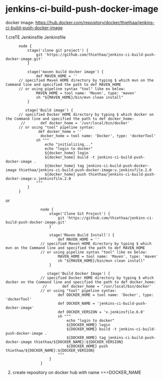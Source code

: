 # jenkins-ci-build-push-docker-image

docker image: https://hub.docker.com/repository/docker/thiethaa/jenkins-ci-build-push-docker-image

1.creTE  Jenkinsfile
Jenkinsfile

          node {
              stage('clone git project') {
                  git 'https://github.com/thiethaa/jenkins-ci-build-push-docker-image.git'
              }

              stage('maven build docker image') {
                  def MAVEN_HOME = ''
          // specified Maven HOME directory by typing $ which mvn on the Command line and specified the path to def MAVEN_HOME
          // or using pipeline syntax "tool" like ex below:
                  MAVEN_HOME = tool name: 'Maven', type: 'maven'
                  sh "${MAVEN_HOME}/bin/mvn clean install"
              }

             stage('Build image') {
          // specified Docker HOME directory by typing $ which docker on the Command line and specified the path to def docker_home:
           //       def docker_home = '/usr/local/bin/docker'
          // or using "tool" pipeline syntax:
                   def docker_home = ''
                    docker_home = tool name: 'Docker', type: 'dockerTool'
                  sh """
                      echo "initializing..."
                      echo "login to docker"
                      ${docker_home} login
                      ${docker_home} build -t jenkins-ci-build-push-docker-image .
                      ${docker_home} tag jenkins-ci-build-push-docker-image thiethaa/jenkins-ci-build-push-docker-image:v.jenkinsfile.2.0
                      ${docker_home} push thiethaa/jenkins-ci-build-push-docker-image:v.jenkinsfile.2.0
                  """
              }
          }

or



                    node {
                        stage('Clone Git Project') {
                            git 'https://github.com/thiethaa/jenkins-ci-build-push-docker-image.git'
                        }

                        stage('Maven Build Install') {
                            def MAVEN_HOME = ''
                    // specified Maven HOME directory by typing $ which mvn on the Command line and specified the path to def MAVEN_HOME
                    // or using pipeline syntax "tool" like ex below:
                            MAVEN_HOME = tool name: 'Maven', type: 'maven'
                            sh "${MAVEN_HOME}/bin/mvn clean install"
                        }

                       stage('Build Docker Image') {
                    // specified Docker HOME directory by typing $ which docker on the Command line and specified the path to def docker_home:
                     //       def docker_home = '/usr/local/bin/docker'
                    // or using "tool" pipeline syntax:
                            def DOCKER_HOME = tool name: 'Docker', type: 'dockerTool'
                            def DOCKER_NAME = 'jenkins-ci-build-push-docker-image'
                            def DOCKER_VERSION = 'v.jenkinsfile.6.0'
                            sh """
                                echo "login to docker"
                                ${DOCKER_HOME} login
                                ${DOCKER_HOME} build -t jenkins-ci-build-push-docker-image .
                                ${DOCKER_HOME} tag jenkins-ci-build-push-docker-image thiethaa/${DOCKER_NAME}:${DOCKER_VERSION}
                                ${DOCKER_HOME} push thiethaa/${DOCKER_NAME}:${DOCKER_VERSION}
                            """
                        }
                    }

2. create repository on docker hub with name ===DOCKER_NAME
